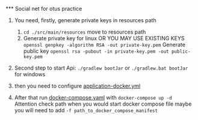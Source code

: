 
*** Social net for otus practice

1. You need, firstly, generate private keys in resources path
    
   1. ``cd ./src/main/resources`` move to resources path 
   2.   Generate private key for linux OR YOU MAY USE EXISTING KEYS
      ``openssl genpkey -algorithm RSA -out private-key.pem`` 
      Generate public key
      ``openssl rsa -pubout -in private-key.pem -out public-key.pem``
2. Second step to start Api: ``./gradlew bootJar`` or ``./gradlew.bat bootJar`` for windows
3. then you need to configure [application-docker.yml](docker%2Fapplication-docker.yml)
4. After that  run [docker-compose.yaml](docker%2Fdocker-compose.yaml)  with ``docker-compose up -d``
Attention check path when you would start docker compose file maybe you will need to add ``-f path_to_docker_compose_manifest``


